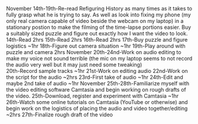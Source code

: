 November 14th-19th-Re-read Refiguring History as many times as it takes to fully grasp what he is trying to say. As well as look into fixing my phone (my only real camera capable of video beside the webcam on my laptop) in a stationary postion to make the filming of the time-lapse portions easier. Buy a suitably sized puzzle and figure out exactly how I want the video to look. 
14th-Read 2hrs
15th-Read 2hrs
16th-Read 2hrs
17th-Buy puzzle and figure logistics ~1hr
18th-Figure out camera situation ~1hr
19th-Play around with puzzle and camera 2hrs
November 20th-24nd-Work on audio editing to make my voice not sound terrible (the mic on my laptop seems to not record the audio very well but it may just need some tweaking)  
20th-Record sample tracks ~1hr 
21st-Work on editing audio
22nd-Work on the script for the audio ~2hrs
23rd-First take of audio ~1hr
24th-Edit and maybe 2nd take of audio ~1hr
November 25th-28th-Familiarize myself with the video editing software Camtasia and begin working on rough drafts of the video.
25th-Download, register and experiment with Camtasia ~1hr
26th-Watch some online tutorials on Camtasia (YouTube or otherwise) and begin
work on the logistics of placing the audio and video together/editing ~2hrs
27th-Finalize rough draft of the video  

